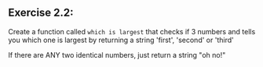 ## Exercise 2.2:

Create a function called `which is largest` that checks if 3 numbers and tells you which one is largest by returning a string 'first', 'second' or 'third'

If there are ANY two identical numbers, just return a string "oh no!"
